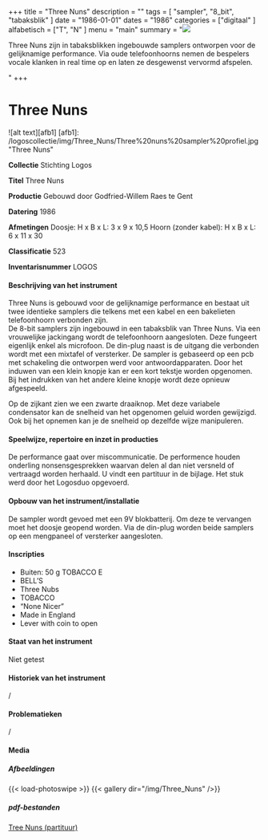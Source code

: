 ﻿+++
title = "Three Nuns"
description = ""
tags = [
"sampler", "8_bit", "tabaksblik"
]
date = "1986-01-01"
dates = "1986"
categories = ["digitaal"
]
alfabetisch = ["T", "N"
]
menu = "main"
summary = "<a href='/logoscollectie/1986/three_nuns'><img src='/logoscollectie/img/Three_Nuns/Three%20nuns%20sampler%20profiel.jpg'></a><p>Three Nuns zijn in tabaksblikken ingebouwde samplers ontworpen voor de gelijknamige performance. Via oude telefoonhoorns nemen de bespelers vocale klanken in real time op en laten ze desgewenst vervormd afspelen.</p>"
+++

# Three Nuns

![alt text][afb1]
[afb1]: /logoscollectie/img/Three_Nuns/Three%20nuns%20sampler%20profiel.jpg "Three Nuns"

**Collectie**
Stichting Logos

**Titel**
Three Nuns

**Productie**
Gebouwd door Godfried-Willem Raes te Gent

**Datering**
1986

**Afmetingen**
Doosje: H x B x L: 3 x 9 x 10,5
Hoorn (zonder kabel): H x B x L: 6 x 11 x 30

**Classificatie**
523

**Inventarisnummer**
LOGOS

#### Beschrijving van het instrument
Three Nuns is gebouwd voor de gelijknamige performance en bestaat uit twee identieke samplers die telkens met een kabel en een bakelieten telefoonhoorn verbonden zijn.   
De 8-bit samplers zijn ingebouwd in een tabaksblik van Three Nuns. Via een vrouwelijke jackingang wordt de telefoonhoorn aangesloten. Deze fungeert eigenlijk enkel als microfoon. De din-plug naast is de uitgang die verbonden wordt met een mixtafel of versterker. De sampler is gebaseerd op een pcb met schakeling die ontworpen werd voor antwoordapparaten. Door het induwen van een klein knopje kan er een kort tekstje worden opgenomen. Bij het indrukken van het andere kleine knopje wordt deze opnieuw afgespeeld. 

Op de zijkant zien we een zwarte draaiknop. Met deze variabele condensator kan de snelheid van het opgenomen geluid worden gewijzigd. Ook bij het opnemen kan je de snelheid op dezelfde wijze manipuleren.  

#### Speelwijze, repertoire en inzet in producties
De performance gaat over miscommunicatie. De performence houden onderling nonsensgesprekken waarvan delen al dan niet versneld of vertraagd worden herhaald. U vindt een partituur in de bijlage. Het stuk werd door het Logosduo opgevoerd.  

#### Opbouw van het instrument/installatie
De sampler wordt gevoed met een 9V blokbatterij. Om deze te vervangen moet het doosje geopend worden. Via de din-plug worden beide samplers op een mengpaneel of versterker aangesloten. 

#### Inscripties
- Buiten: 50 g TOBACCO E
- BELL’S
- Three Nubs
- TOBACCO
- “None Nicer”
- Made in England
- Lever with coin to open

#### Staat van het instrument
Niet getest 

#### Historiek van het instrument
/

#### Problematieken
/

#### Media
##### Afbeeldingen
{{< load-photoswipe >}}
{{< gallery dir="/img/Three_Nuns" />}}

##### pdf-bestanden
[Tree Nuns (partituur)](/logoscollectie/pdf/Three_Nuns/Tree_Nuns_(partituur).pdf)